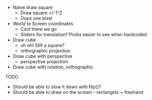 
* Naive draw square
	- Draw square +/-1^2
	- Oops one pixel
* World to Screen coordinates
	- Cool there we go
	- Sliders for translation? Probs easier to see when hardcoded
* Draw cube
	- uh oh! Still a square?
	- orthographic projection
* Draw cube with perspective	
	- perspective projection
* Draw cube with rotation, orthographic


TODO
* Should be able to slow it down with flip()?
* Should be able to draw on the screen - rectangles + freehand